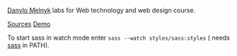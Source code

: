 [Danylo Melnyk](https://t.me/mel2danylo) labs for Web technology and web design course.

[Sources](https://github.com/DanyloMelnyk/web_labs)
[Demo](https://danylomelnyk.github.io/web-labs)

To start sass in watch mode enter `sass --watch styles/sass:styles` (
needs [sass](https://github.com/sass/dart-sass/releases) in PATH).